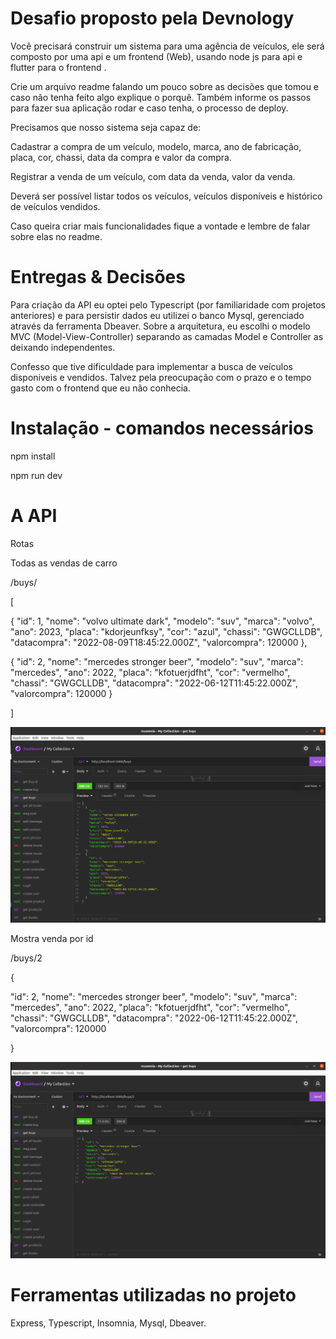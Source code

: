 # Desafio proposto pela Devnology
Você precisará construir um sistema para uma agência de veículos, ele será composto por uma api e um frontend (Web), usando node js para api e flutter para o frontend . 

Crie um arquivo readme falando um pouco sobre as decisões que tomou e caso não tenha feito algo explique o porquê. Também informe os passos para fazer sua aplicação rodar e caso tenha, o processo de deploy.

Precisamos que nosso sistema seja capaz de:

Cadastrar a compra de um veículo, modelo, marca, ano de fabricação, placa, cor, chassi, data da compra e valor da compra.

Registrar a venda de um veículo, com data da venda, valor da venda.

Deverá ser possível listar todos os veículos, veículos disponíveis e histórico de veículos vendidos.

Caso queira criar mais funcionalidades fique a vontade e lembre de falar sobre elas no readme.



# Entregas & Decisões

Para criação da API eu optei pelo Typescript (por familiaridade com projetos anteriores) e para persistir dados eu utilizei o banco Mysql, gerenciado através da ferramenta Dbeaver.
Sobre a arquitetura, eu escolhi o modelo MVC (Model-View-Controller) separando as camadas Model e Controller as deixando independentes.

Confesso que tive dificuldade para implementar a busca de veículos disponiveis e vendidos. Talvez pela preocupação com o prazo e o tempo gasto com o frontend que eu não conhecia. 



# Instalação - comandos necessários
npm install

npm run dev


# A API

Rotas

Todas as vendas de carro

/buys/

[

  {
    "id": 1,
    "nome": "volvo ultimate dark",
    "modelo": "suv",
    "marca": "volvo",
    "ano": 2023,
    "placa": "kdorjeunfksy",
    "cor": "azul",
    "chassi": "GWGCLLDB",
    "datacompra": "2022-08-09T18:45:22.000Z",
    "valorcompra": 120000
  },


  {
    "id": 2,
    "nome": "mercedes stronger beer",
    "modelo": "suv",
    "marca": "mercedes",
    "ano": 2022,
    "placa": "kfotuerjdfht",
    "cor": "vermelho",
    "chassi": "GWGCLLDB",
    "datacompra": "2022-06-12T11:45:22.000Z",
    "valorcompra": 120000
  }

]

![alt text](https://github.com/Emersonovidio/devnology-backend/blob/master/images/getallbuy.png)


Mostra venda por id

/buys/2


{

  "id": 2,
  "nome": "mercedes stronger beer",
  "modelo": "suv",
  "marca": "mercedes",
  "ano": 2022,
  "placa": "kfotuerjdfht",
  "cor": "vermelho",
  "chassi": "GWGCLLDB",
  "datacompra": "2022-06-12T11:45:22.000Z",
  "valorcompra": 120000

}



![alt text](https://github.com/Emersonovidio/devnology-backend/blob/master/images/getbyIdbuys.png)











# Ferramentas utilizadas no projeto
Express, Typescript, Insomnia, Mysql, Dbeaver.

